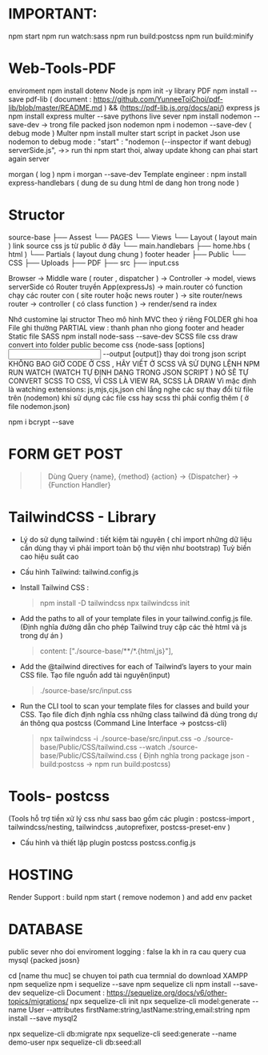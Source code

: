 # IMPORTANT:

npm start
npm run watch:sass
npm run build:postcss
npm run build:minify

# Web-Tools-PDF

enviroment npm install dotenv
Node js npm init -y
library PDF npm install --save pdf-lib ( document : https://github.com/YunneeToiChoi/pdf-lib/blob/master/README.md ) && (https://pdf-lib.js.org/docs/api/)
express js npm install express multer --save
pythons
live sever npm install nodemon --save-dev ->
trong file packed json
nodemon npm i nodemon --save-dev ( debug mode )
Multer npm install multer
start script in packet Json use nodemon to debug mode : "start" : "nodemon (--inspector if want debug) serverSide.js", ->> run thi npm start thoi, alway update khong can phai start again server

morgan ( log ) npm i morgan --save-dev
Template engineer : npm install express-handlebars ( dung de su dung html de dang hon trong node )

# Structor

source-base
├── Assest
└── PAGES
└── Views
└── Layout ( layout main ) link source css js từ public ở đây
└── main.handlebars
├── home.hbs ( html )
└── Partials ( layout dung chung ) footer header
├── Public
└── CSS
├── Uploads
├── PDF
├── src
├── input.css

Browser -> Middle ware ( router , dispatcher ) -> Controller -> model, views
serverSide có Router truyền App(expressJs) -> main.router có function chạy các router con ( site router hoặc news router ) -> site router/news router -> controller ( có class function ) -> render/send ra index

Nhớ customine lại structor Theo mô hình MVC theo ý riêng
FOLDER ghi hoa
File ghi thường
PARTIAL view : thanh phan nho giong footer and header
Static file
SASS npm install node-sass --save-dev
SCSS file css draw convert into folder public become css {node-sass [options] <input> --output [output]} thay doi trong json script
KHÔNG BAO GIỜ CODE Ở CSS , HÃY VIẾT Ở SCSS VÀ SỬ DỤNG LỆNH NPM RUN WATCH (WATCH TỰ ĐỊNH DẠNG TRONG JSON SCRIPT ) NÓ SẼ TỰ CONVERT SCSS TO CSS, VÌ CSS LÀ VIEW RA, SCSS LÀ DRAW
Vì mặc định là watching extensions: js,mjs,cjs,json chỉ lắng nghe các sự thay đổi từ file trên (nodemon)
khi sử dụng các file css hay scss thì phải config thêm ( ở file nodemon.json)

npm i bcrypt --save

# FORM GET POST

> > Dùng Query {name}, {method} {action} -> {Dispatcher} -> {Function Handler}

# TailwindCSS - Library

- Lý do sử dụng tailwind :
  tiết kiệm tài nguyên ( chỉ import những dữ liệu cần dùng thay vì phải import toàn bộ thư viện như bootstrap)
  Tuỳ biến cao
  hiệu suất cao

* Cấu hình Tailwind:
  tailwind.config.js

* Install Tailwind CSS :

  > npm install -D tailwindcss
  > npx tailwindcss init

* Add the paths to all of your template files in your tailwind.config.js file.
  (Định nghĩa đường dẫn cho phép Tailwind truy cập các thẻ html và js trong dự án )

  > content: ["./source-base/**/*.{html,js}"],

* Add the @tailwind directives for each of Tailwind’s layers to your main CSS file.
  Tạo file nguồn add tài nguyên(input)

  > ./source-base/src/input.css

* Run the CLI tool to scan your template files for classes and build your CSS.
  Tạo file đích định nghĩa css những class tailwind đã dùng trong dự án thông qua postcss (Command Line Interface -> postcss-cli)
  > npx tailwindcss -i ./source-base/src/input.css -o ./source-base/Public/CSS/tailwind.css --watch
  > ./source-base/Public/CSS/tailwind.css ( Định nghĩa trong package json - build:postcss -> npm run build:postcss)

# Tools- postcss

(Tools hỗ trợ tiền xử lý css như sass bao gồm các plugin : postcss-import , tailwindcss/nesting, tailwindcss ,autoprefixer, postcss-preset-env )

- Cấu hình và thiết lập plugin postcss
  postcss.config.js

# HOSTING

Render Support : build npm start ( remove nodemon ) and add env packet

# DATABASE

public sever nho doi enviroment
logging : false la kh in ra cau query cua mysql {packed jsosn}

cd [name thu muc] se chuyen toi path cua termnial do
download XAMPP
npm sequelize npm i sequelize --save
npm sequelize cli npm install --save-dev sequelize-cli
Document : https://sequelize.org/docs/v6/other-topics/migrations/
npx sequelize-cli init
npx sequelize-cli model:generate --name User --attributes firstName:string,lastName:string,email:string
npm install --save mysql2

npx sequelize-cli db:migrate
npx sequelize-cli seed:generate --name demo-user
npx sequelize-cli db:seed:all
